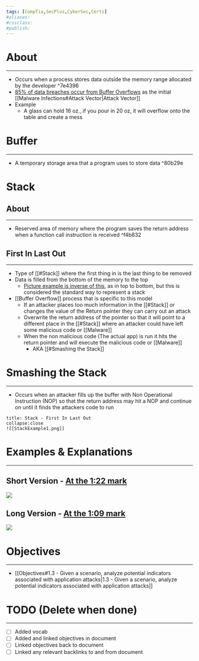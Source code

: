 ```yaml
---
tags: [CompTia,SecPlus,CyberSec,Certs]
#aliases:
#cssclass:
#publish:
---
```


# About
---
- Occurs when a process stores data outside the memory range allocated by the developer ^7e4396
- <u>85% of data breaches occur from Buffer Overflows</u> as the initial [[Malware Infections#Attack Vector|Attack Vector]]
- Example
	- A glass can hold 16 oz., if you pour in 20 oz, it will overflow onto the table and create a mess

# Buffer
---
- A temporary storage area that a program uses to store data ^80b29e

# Stack

## About
---
- Reserved area of memory where the program saves the return address when a function call instruction is received ^f4b832

## First In Last Out
---
- Type of [[#Stack]] where the first thing in is the last thing to be removed
- Data is filled from the bottom of the memory to the top
	- <u>Picture example is inverse of this</u>, as in top to bottom, but this is considered the standard way to represent a stack
- [[Buffer Overflow]] process that is specific to this model
	- If an attacker places too much information in the [[#Stack]] or changes the value of the Return pointer they can carry out an attack
	- Overwrite the return address of the pointer so that it will point to a different place in the [[#Stack]] where an attacker could have left some malicious code or [[Malware]]
	- When the non malicious code (The actual app) is run it hits the return pointer and will execute the malicious code or [[Malware]]
		- AKA [[#Smashing the Stack]]

# Smashing the Stack
---
- Occurs when an attacker fills up the buffer with Non Operational Instruction (NOP) so that the return address may hit a NOP and continue on until it finds the attackers code to run

```ad-info
title: Stack - First In Last Out
collapse:close
![[StackExample1.png]]
```

# Examples & Explanations
---
## Short Version - <u>At the 1:22 mark</u>

![](https://www.youtube.com/watch?v=TSeqEN-ZXe4)

## Long Version - <u>At the 1:09 mark</u>

![](https://www.youtube.com/watch?v=1S0aBV-Waeo)

# Objectives
---
- [[Objectives#1.3 - Given a scenario, analyze potential indicators associated with application attacks|1.3 - Given a scenario, analyze potential indicators associated with application attacks]]

# TODO (Delete when done)
---
- [ ] Added vocab
- [ ] Added and linked objectives in document
- [ ] Linked objectives back to document
- [ ] Linked any relevant backlinks to and from document